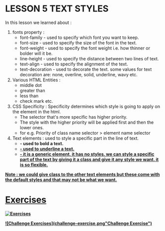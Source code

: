 # LESSON 5 TEXT STYLES

In this lesson we learned about :

1. fonts property :
   - font-family - used to specify which font you want to keep.
   - font-size - used to specify the size of the font in the text.
   - font-weight - used to specify the font weight i.e. how thinner or bolder will it be.
   - line-height - used to specify the distance between two lines of text.
   - text-align - used to specify the alignment of the text.
   - text-decoration - used to decorate the text. some values for text decoration are: none, overline, solid, underline, wavy etc.
2. Various HTML Entities :
   - middle dot
   - greater than
   - less than
   - check mark etc.
3. CSS Specificity : Specificity determines which style is going to apply on the element in the html.
   - The selector that's more specific has higher priority.
   - The style with the higher priority will be applied first and then the lower ones.
   - for e.g. Priority of class name selector > element name selector
4. Text elements : used to style a specific part in the line of text.
   - <strong> - used to bold a text.
   - <u> - used to underline a text.
   - <span> - it is a generic element, it has no styles. we can style a specific part of the text by giving it a class and give it any style we want. it is so flexible.

Note : we could give class to the other text elements but these come with the default styles and that may not be what we want.

# Exercises

![Exercises](Exercise.png"Exercise")

![Challenge Exercises](challenge-exercise.png"Challenge Exercise")
